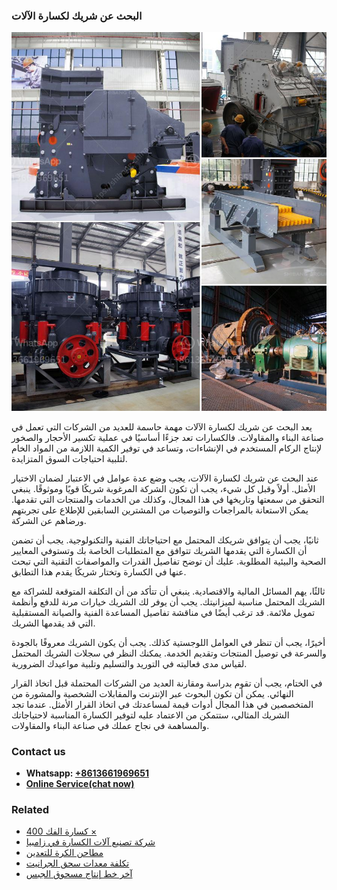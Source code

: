 <h3>البحث عن شريك لكسارة الآلات</h3><img src='1701850518.jpg' alt=''><p>يعد البحث عن شريك لكسارة الآلات مهمة حاسمة للعديد من الشركات التي تعمل في صناعة البناء والمقاولات. فالكسارات تعد جزءًا أساسيًا في عملية تكسير الأحجار والصخور لإنتاج الركام المستخدم في الإنشاءات، وتساعد في توفير الكمية اللازمة من المواد الخام لتلبية احتياجات السوق المتزايدة.</p><p>عند البحث عن شريك لكسارة الآلات، يجب وضع عدة عوامل في الاعتبار لضمان الاختيار الأمثل. أولاً وقبل كل شيء، يجب أن تكون الشركة المرغوبة شريكًا قويًا وموثوقًا. ينبغي التحقق من سمعتها وتاريخها في هذا المجال، وكذلك من الخدمات والمنتجات التي تقدمها. يمكن الاستعانة بالمراجعات والتوصيات من المشترين السابقين للإطلاع على تجربتهم ورضاهم عن الشركة.</p><p>ثانيًا، يجب أن يتوافق شريكك المحتمل مع احتياجاتك الفنية والتكنولوجية. يجب أن تضمن أن الكسارة التي يقدمها الشريك تتوافق مع المتطلبات الخاصة بك وتستوفي المعايير الصحية والبيئية المطلوبة. عليك أن توضح تفاصيل القدرات والمواصفات التقنية التي تبحث عنها في الكسارة وتختار شريكًا يقدم هذا التطابق.</p><p>ثالثًا، يهم المسائل المالية والاقتصادية. ينبغي أن تتأكد من أن التكلفة المتوقعة للشراكة مع الشريك المحتمل مناسبة لميزانيتك. يجب أن يوفر لك الشريك خيارات مرنة للدفع وأنظمة تمويل ملائمة. قد ترغب أيضًا في مناقشة تفاصيل المساعدة الفنية والصيانة المستقبلية التي قد يقدمها الشريك.</p><p>أخيرًا، يجب أن تنظر في العوامل اللوجستية كذلك. يجب أن يكون الشريك معروفًا بالجودة والسرعة في توصيل المنتجات وتقديم الخدمة. يمكنك النظر في سجلات الشريك المحتمل لقياس مدى فعاليته في التوريد والتسليم وتلبية مواعيدك الضرورية.</p><p>في الختام، يجب أن تقوم بدراسة ومقارنة العديد من الشركات المحتملة قبل اتخاذ القرار النهائي. يمكن أن تكون البحوث عبر الإنترنت والمقابلات الشخصية والمشورة من المتخصصين في هذا المجال أدوات قيمة لمساعدتك في اتخاذ القرار الأمثل. عندما تجد الشريك المثالي، ستتمكن من الاعتماد عليه لتوفير الكسارة المناسبة لاحتياجاتك والمساهمة في نجاح عملك في صناعة البناء والمقاولات.</p><h3>Contact us</h3><ul><li><strong>Whatsapp:&nbsp;<a href="https://wa.me/8613661969651">+8613661969651</a></strong></li><li><a href="https://swt.shibang-china.com/?git&amp;zhl&amp;البحث عن شريك لكسارة الآلات"><strong>Online Service(chat now)</strong></a></li></ul><h3>Related</h3><ul><li><a href='كسارة الفك 400 ×.md'>كسارة الفك 400 ×</a></li><li><a href='شركة تصنيع آلات الكسارة في زامبيا.md'>شركة تصنيع آلات الكسارة في زامبيا</a></li><li><a href='مطاحن الكرة للتعدين.md'>مطاحن الكرة للتعدين</a></li><li><a href='تكلفة معدات سحق الجرانيت.md'>تكلفة معدات سحق الجرانيت</a></li><li><a href='آخر خط إنتاج مسحوق الجبس.md'>آخر خط إنتاج مسحوق الجبس</a></li></ul>